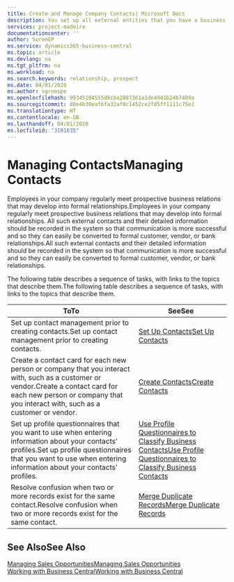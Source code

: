 ```yaml
---
title: Create and Manage Company Contacts| Microsoft Docs
description: You set up all external entities that you have a business relationship with (such as prospects, customers, vendors, and consultants) as contacts.
services: project-madeira
documentationcenter: ''
author: SorenGP
ms.service: dynamics365-business-central
ms.topic: article
ms.devlang: na
ms.tgt_pltfrm: na
ms.workload: na
ms.search.keywords: relationship, prospect
ms.date: 04/01/2020
ms.author: sgroespe
ms.openlocfilehash: 99345104555d8cba2887361a1de4941b24b7499a
ms.sourcegitcommit: 88e4b30eaf6fa32af0c1452ce2f85ff1111c75e2
ms.translationtype: HT
ms.contentlocale: en-GB
ms.lasthandoff: 04/01/2020
ms.locfileid: "3181635"
---
```

# <a name="managing-contacts"></a><span data-ttu-id="df75f-103">Managing Contacts</span><span class="sxs-lookup"><span data-stu-id="df75f-103">Managing Contacts</span></span>
<span data-ttu-id="df75f-104">Employees in your company regularly meet prospective business relations that may develop into formal relationships.</span><span class="sxs-lookup"><span data-stu-id="df75f-104">Employees in your company regularly meet prospective business relations that may develop into formal relationships.</span></span> <span data-ttu-id="df75f-105">All such external contacts and their detailed information should be recorded in the system so that communication is more successful and so they can easily be converted to formal customer, vendor, or bank relationships.</span><span class="sxs-lookup"><span data-stu-id="df75f-105">All such external contacts and their detailed information should be recorded in the system so that communication is more successful and so they can easily be converted to formal customer, vendor, or bank relationships.</span></span>

<span data-ttu-id="df75f-106">The following table describes a sequence of tasks, with links to the topics that describe them.</span><span class="sxs-lookup"><span data-stu-id="df75f-106">The following table describes a sequence of tasks, with links to the topics that describe them.</span></span>

| <span data-ttu-id="df75f-107">To</span><span class="sxs-lookup"><span data-stu-id="df75f-107">To</span></span> | <span data-ttu-id="df75f-108">See</span><span class="sxs-lookup"><span data-stu-id="df75f-108">See</span></span> |
| --- | --- |
| <span data-ttu-id="df75f-109">Set up contact management prior to creating contacts.</span><span class="sxs-lookup"><span data-stu-id="df75f-109">Set up contact management prior to creating contacts.</span></span> |[<span data-ttu-id="df75f-110">Set Up Contacts</span><span class="sxs-lookup"><span data-stu-id="df75f-110">Set Up Contacts</span></span>](marketing-setup-contacts.md) |
| <span data-ttu-id="df75f-111">Create a contact card for each new person or company that you interact with, such as a customer or vendor.</span><span class="sxs-lookup"><span data-stu-id="df75f-111">Create a contact card for each new person or company that you interact with, such as a customer or vendor.</span></span> |[<span data-ttu-id="df75f-112">Create Contacts</span><span class="sxs-lookup"><span data-stu-id="df75f-112">Create Contacts</span></span>](marketing-create-contact-companies.md) |
|<span data-ttu-id="df75f-113">Set up profile questionnaires that you want to use when entering information about your contacts' profiles.</span><span class="sxs-lookup"><span data-stu-id="df75f-113">Set up profile questionnaires that you want to use when entering information about your contacts' profiles.</span></span>|[<span data-ttu-id="df75f-114">Use Profile Questionnaires to Classify Business Contacts</span><span class="sxs-lookup"><span data-stu-id="df75f-114">Use Profile Questionnaires to Classify Business Contacts</span></span>](marketing-create-contact-profile-questionnaire.md)|
|<span data-ttu-id="df75f-115">Resolve confusion when two or more records exist for the same contact.</span><span class="sxs-lookup"><span data-stu-id="df75f-115">Resolve confusion when two or more records exist for the same contact.</span></span>|[<span data-ttu-id="df75f-116">Merge Duplicate Records</span><span class="sxs-lookup"><span data-stu-id="df75f-116">Merge Duplicate Records</span></span>](sales-how-merge-duplicate-records.md)|

## <a name="see-also"></a><span data-ttu-id="df75f-117">See Also</span><span class="sxs-lookup"><span data-stu-id="df75f-117">See Also</span></span>
[<span data-ttu-id="df75f-118">Managing Sales Opportunities</span><span class="sxs-lookup"><span data-stu-id="df75f-118">Managing Sales Opportunities</span></span>](marketing-manage-sales-opportunities.md)  
[<span data-ttu-id="df75f-119">Working with Business Central</span><span class="sxs-lookup"><span data-stu-id="df75f-119">Working with Business Central</span></span>](ui-work-product.md)  
